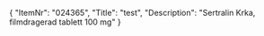 {
  "ItemNr": "024365",
  "Title": "test",
  "Description": "Sertralin Krka, filmdragerad tablett 100 mg"
}